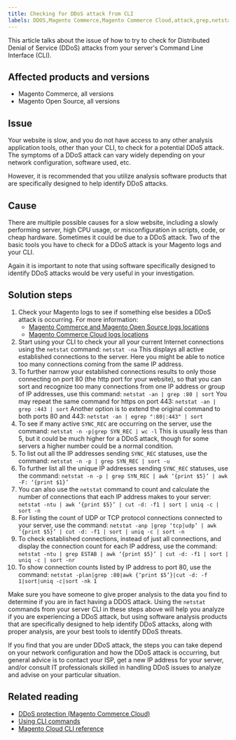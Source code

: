 ```yaml
---
title: Checking for DDoS attack from CLI
labels: DDOS,Magento Commerce,Magento Commerce Cloud,attack,grep,netstat,troubleshooting
---
```


This article talks about the issue of how to try to check for Distributed Denial of Service (DDoS) attacks from your server's Command Line Interface (CLI).

## Affected products and versions

* Magento Commerce, all versions
* Magento Open Source, all versions

## Issue

Your website is slow, and you do not have access to any other analysis application tools, other than your CLI, to check for a potential DDoS attack.  The symptoms of a DDoS attack can vary widely depending on your network configuration, software used, etc.

However, it is recommended that you utilize analysis software products that are specifically designed to help identify DDoS attacks.

## Cause

There are multiple possible causes for a slow website, including a slowly performing server, high CPU usage, or misconfiguration in scripts, code, or cheap hardware. Sometimes it could be due to a DDoS attack. Two of the basic tools you have to check for a DDoS attack is your Magento logs and your CLI.

Again it is important to note that using software specifically designed to identify DDoS attacks would be very useful in your investigation.

## Solution steps

1. Check your Magento logs to see if something else besides a DDoS attack is occurring. For more information:
    * [Magento Commerce and Magento Open Source logs locations](https://devdocs.magento.com/guides/v2.3/config-guide/cli/logging.html)
    * [Magento Commerce Cloud logs locations](https://devdocs.magento.com/guides/v2.3/cloud/trouble/environments-logs.html)
1. Start using your CLI to check your all your current Internet connections using the `netstat` command:     `netstat -na`     This displays all active established connections to the server. Here you might be able to notice too many connections coming from the same IP address.
1. To further narrow your established connections results to only those connecting on port 80 (the http port for your website), so that you can sort and recognize too many connections from one IP address or group of IP addresses, use this command:     `netstat -an | grep :80 | sort`     You may repeat the same command for https on port 443:     `netstat -an | grep :443 | sort`     Another option is to extend the original command to both ports 80 and 443:     `netstat -an | egrep ":80|:443" | sort`     
1. To see if many active `SYNC_REC` are occurring on the server, use the command:     `netstat -n -p|grep SYN_REC | wc -l`     This is usually less than 5, but it could be much higher for a DDoS attack, though for some servers a higher number could be a normal condition.
1. To list out all the IP addresses sending `SYNC_REC` statuses, use the command:     `netstat -n -p | grep SYN_REC | sort -u`     
1. To further list all the unique IP addresses sending `SYNC_REC` statuses, use the command:     `netstat -n -p | grep SYN_REC | awk ‘{print $5}’ | awk -F: ‘{print $1}’`     
1. You can also use the `netstat` command to count and calculate the number of connections that each IP address makes to your server:     `netstat -ntu | awk ‘{print $5}’ | cut -d: -f1 | sort | uniq -c | sort -n`     
1. For listing the count of UDP or TCP protocol connections connected to your server, use the command:     `netstat -anp |grep ‘tcp|udp’ | awk ‘{print $5}’ | cut -d: -f1 | sort | uniq -c | sort -n`     
1. To check established connections, instead of just all connections, and display the connection count for each IP address, use the command:     `netstat -ntu | grep ESTAB | awk ‘{print $5}’ | cut -d: -f1 | sort | uniq -c | sort -nr`     
1. To show connection counts listed by IP address to port 80, use the command:     `netstat -plan|grep :80|awk {‘print $5’}|cut -d: -f 1|sort|uniq -c|sort -nk 1`     


Make sure you have someone to give proper analysis to the data you find to determine if you are in fact having a DDOS attack. Using the `netstat` commands from your server CLI in these steps above will help you analyze if you are experiencing a DDoS attack, but using software analysis products that are specifically designed to help identify DDoS attacks, along with proper analysis, are your best tools to identify DDoS threats.

If you find that you are under DDoS attack, the steps you can take depend on your network configuration and how the DDoS attack is occurring, but general advice is to contact your ISP,  get a new IP address for your server, and/or consult IT professionals skilled in handling DDoS issues to analyze and advise on your particular situation.


## Related reading

* [DDoS protection (Magento Commerce Cloud)](https://devdocs.magento.com/guides/v2.3/cloud/cdn/cloud-fastly.html#ddos-protection)
* [Using CLI commands](https://devdocs.magento.com/guides/v2.3/config-guide/deployment/pipeline/example/cli.html)
* [Magento Cloud CLI reference](https://devdocs.magento.com/guides/v2.3/cloud/reference/cli-ref-topic.html)
